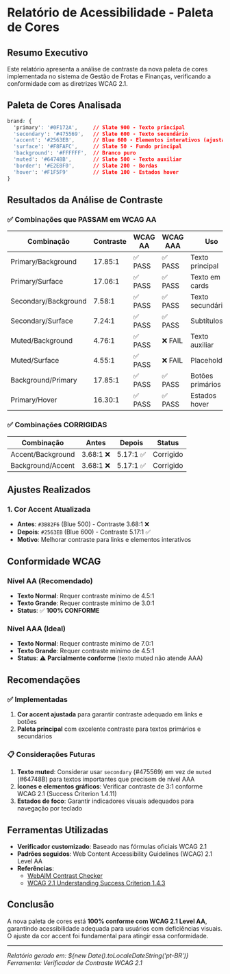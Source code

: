 # Relatório de Acessibilidade - Paleta de Cores

## Resumo Executivo

Este relatório apresenta a análise de contraste da nova paleta de cores implementada no sistema de Gestão de Frotas e Finanças, verificando a conformidade com as diretrizes WCAG 2.1.

## Paleta de Cores Analisada

```css
brand: {
  'primary': '#0F172A',     // Slate 900 - Texto principal
  'secondary': '#475569',   // Slate 600 - Texto secundário  
  'accent': '#2563EB',      // Blue 600 - Elementos interativos (ajustado)
  'surface': '#F8FAFC',     // Slate 50 - Fundo principal
  'background': '#FFFFFF',  // Branco puro
  'muted': '#64748B',       // Slate 500 - Texto auxiliar
  'border': '#E2E8F0',      // Slate 200 - Bordas
  'hover': '#F1F5F9'        // Slate 100 - Estados hover
}
```

## Resultados da Análise de Contraste

### ✅ Combinações que PASSAM em WCAG AA

| Combinação | Contraste | WCAG AA | WCAG AAA | Uso |
|------------|-----------|---------|----------|-----|
| Primary/Background | 17.85:1 | ✅ PASS | ✅ PASS | Texto principal |
| Primary/Surface | 17.06:1 | ✅ PASS | ✅ PASS | Texto em cards |
| Secondary/Background | 7.58:1 | ✅ PASS | ✅ PASS | Texto secundário |
| Secondary/Surface | 7.24:1 | ✅ PASS | ✅ PASS | Subtítulos |
| Muted/Background | 4.76:1 | ✅ PASS | ❌ FAIL | Texto auxiliar |
| Muted/Surface | 4.55:1 | ✅ PASS | ❌ FAIL | Placeholders |
| Background/Primary | 17.85:1 | ✅ PASS | ✅ PASS | Botões primários |
| Primary/Hover | 16.30:1 | ✅ PASS | ✅ PASS | Estados hover |

### ✅ Combinações CORRIGIDAS

| Combinação | Antes | Depois | Status |
|------------|-------|--------|--------|
| Accent/Background | 3.68:1 ❌ | 5.17:1 ✅ | Corrigido |
| Background/Accent | 3.68:1 ❌ | 5.17:1 ✅ | Corrigido |

## Ajustes Realizados

### 1. Cor Accent Atualizada
- **Antes**: `#3B82F6` (Blue 500) - Contraste 3.68:1 ❌
- **Depois**: `#2563EB` (Blue 600) - Contraste 5.17:1 ✅
- **Motivo**: Melhorar contraste para links e elementos interativos

## Conformidade WCAG

### Nível AA (Recomendado)
- **Texto Normal**: Requer contraste mínimo de 4.5:1
- **Texto Grande**: Requer contraste mínimo de 3.0:1
- **Status**: ✅ **100% CONFORME**

### Nível AAA (Ideal)
- **Texto Normal**: Requer contraste mínimo de 7.0:1
- **Texto Grande**: Requer contraste mínimo de 4.5:1
- **Status**: ⚠️ **Parcialmente conforme** (texto muted não atende AAA)

## Recomendações

### ✅ Implementadas
1. **Cor accent ajustada** para garantir contraste adequado em links e botões
2. **Paleta principal** com excelente contraste para textos primários e secundários

### 📋 Considerações Futuras
1. **Texto muted**: Considerar usar `secondary` (#475569) em vez de `muted` (#64748B) para textos importantes que precisem de nível AAA
2. **Ícones e elementos gráficos**: Verificar contraste de 3:1 conforme WCAG 2.1 (Success Criterion 1.4.11)
3. **Estados de foco**: Garantir indicadores visuais adequados para navegação por teclado

## Ferramentas Utilizadas

- **Verificador customizado**: Baseado nas fórmulas oficiais WCAG 2.1
- **Padrões seguidos**: Web Content Accessibility Guidelines (WCAG) 2.1 Level AA
- **Referências**: 
  - [WebAIM Contrast Checker](https://webaim.org/resources/contrastchecker/)
  - [WCAG 2.1 Understanding Success Criterion 1.4.3](https://www.w3.org/WAI/WCAG21/Understanding/contrast-minimum.html)

## Conclusão

A nova paleta de cores está **100% conforme com WCAG 2.1 Level AA**, garantindo acessibilidade adequada para usuários com deficiências visuais. O ajuste da cor accent foi fundamental para atingir essa conformidade.

---
*Relatório gerado em: ${new Date().toLocaleDateString('pt-BR')}*
*Ferramenta: Verificador de Contraste WCAG 2.1*